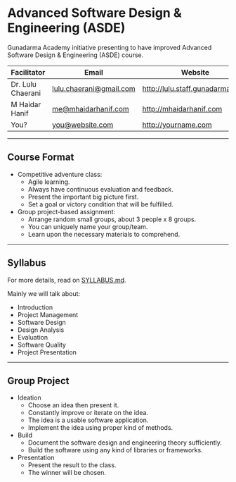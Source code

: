 # Advanced Software Design & Engineering (ASDE)

Gunadarma Academy initiative presenting to have improved Advanced Software Design & Engineering (ASDE) course.

| Facilitator       | Email                   | Website |
|-------------------|-------------------------|---------|
| Dr. Lulu Chaerani | lulu.chaerani@gmail.com | http://lulu.staff.gunadarma.ac.id
| M Haidar Hanif    | me@mhaidarhanif.com     | http://mhaidarhanif.com
| You?              | you@website.com         | http://yourname.com

---

## Course Format

+ Competitive adventure class:
  + Agile learning.
  + Always have continuous evaluation and feedback.
  + Present the important big picture first.
  + Set a goal or victory condition that will be fulfilled.
+ Group project-based assignment:
  + Arrange random small groups, about 3 people x 8 groups.
  + You can uniquely name your group/team.
  + Learn upon the necessary materials to comprehend.

---

## Syllabus

For more details, read on [SYLLABUS.md](SYLLABUS.md).

Mainly we will talk about:  
+ Introduction
+ Project Management
+ Software Design
+ Design Analysis
+ Evaluation
+ Software Quality
+ Project Presentation

---

## Group Project

+ Ideation
  + Choose an idea then present it.
  + Constantly improve or iterate on the idea.
  + The idea is a usable software application.
  + Implement the idea using proper kind of methods.
+ Build
  + Document the software design and engineering theory sufficiently.
  + Build the software using any kind of libraries or frameworks.
+ Presentation
  + Present the result to the class.
  + The winner will be chosen.
